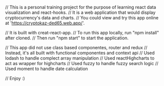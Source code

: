 //  This is a personal training project for the purpose of learning react data visualization and react-hooks.
//  It is a web application that would display cryptocurrency's data and charts.
//  You could view and try this app online at 'https://cryptokaz-ded65.web.app/'.


//  It is built with creat-react-app.
//  To run this app locally, run "npm install" after cloned.
//  Then run "npm start" to start the application.

//  This app did not use class based componentes, router and redux
//  Instead, it's all built with functional componentes and context api
//  Used lodash to handle complect array manipulation
//  Used reactHighcharts to act as wrapper for highcharts
//  Used fuzzy to handle fuzzy search logic
//  Used moment to handle date calculation

//  Enjoy :)

